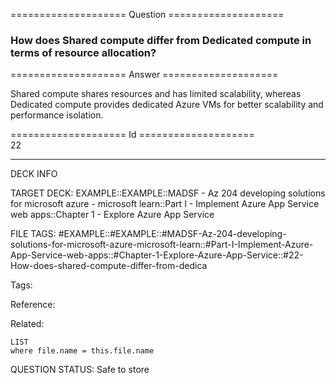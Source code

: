 ==================== Question ====================  

### How does Shared compute differ from Dedicated compute in terms of resource allocation?  

==================== Answer ====================  

Shared compute shares resources and has limited scalability, whereas Dedicated compute provides dedicated Azure VMs for better scalability and performance isolation.

==================== Id ====================  
22

---

DECK INFO

TARGET DECK: EXAMPLE::EXAMPLE::MADSF - Az 204 developing solutions for microsoft azure - microsoft learn::Part I - Implement Azure App Service web apps::Chapter 1 - Explore Azure App Service

FILE TAGS: #EXAMPLE::#EXAMPLE::#MADSF-Az-204-developing-solutions-for-microsoft-azure-microsoft-learn::#Part-I-Implement-Azure-App-Service-web-apps::#Chapter-1-Explore-Azure-App-Service::#22-How-does-shared-compute-differ-from-dedica

Tags:

Reference:

Related:

```dataview
LIST
where file.name = this.file.name
```

QUESTION STATUS: Safe to store
